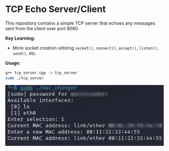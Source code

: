 
# TCP Echo Server/Client

This repository contains a simple TCP server that echoes any messages sent from the client over port 8080.

**Key Learning:**
- More socket creation utilizing `socket()`, `connect()`, `accept()`, `listen()`, `send()`, etc.

**Usage:**
```bash
g++ tcp_server.cpp -o tcp_server
sudo ./tcp_server
```

![MAC Changer Screenshot](example_images/mac_changer_example.jpg)
